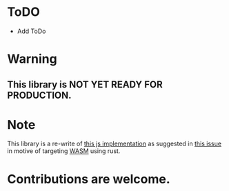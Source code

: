 # ToDO
- Add ToDo

# Warning 
## This library is NOT YET READY FOR PRODUCTION.

# Note
This library is a re-write of [this js implementation](https://github.com/jezen/is-thirteen) as suggested in [this issue](https://github.com/jezen/is-thirteen/issues/582) in motive of targeting [WASM](https://webassembly.org/) using rust.

# Contributions are welcome.